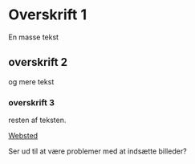# Overskrift 1

En masse tekst

## overskrift 2

og mere tekst

### overskrift 3

resten af teksten.

[Websted](http://vanille.dk "title?")

Ser ud til at være problemer med at indsætte billeder?





